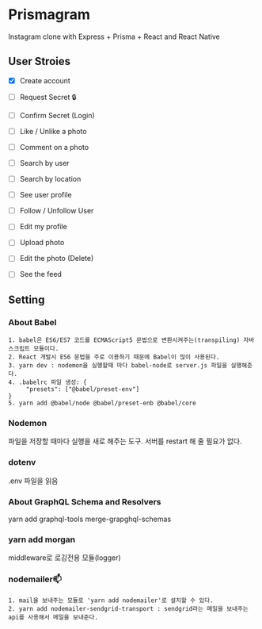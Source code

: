 # Prismagram

Instagram clone with Express + Prisma + React and React Native

## User Stroies

- [x] Create account 
- [ ] Request Secret 🔒
- [ ] Confirm Secret (Login)
- [ ] Like / Unlike a photo
- [ ] Comment on a photo
- [ ] Search by user
- [ ] Search by location
- [ ] See user profile
- [ ] Follow / Unfollow User
- [ ] Edit my profile
- [ ] Upload photo
- [ ] Edit the photo (Delete)
- [ ] See the feed


## Setting
### About Babel
    1. babel은 ES6/ES7 코드를 ECMAScript5 문법으로 변환시켜주는(transpiling) 자바스크립트 모듈이다. 
    2. React 개발시 ES6 문법을 주로 이용하기 때문에 Babel이 많이 사용된다. 
    3. yarn dev : nodemon을 실행할때 마다 babel-node로 server.js 파일을 실행해준다.
    4. .babelrc 파일 생성: {
         "presets": ["@babel/preset-env"]
    } 
    5. yarn add @babel/node @babel/preset-enb @babel/core

### Nodemon

파일을 저장할 때마다 실행을 새로 해주는 도구. 
서버를 restart 해 줄 필요가 없다.

### dotenv

.env 파일을 읽음

### About GraphQL Schema and Resolvers

yarn add graphql-tools merge-grapghql-schemas 

### yarn add morgan

middleware로 로깅전용 모듈(logger)

### nodemailer📫

    1. mail을 보내주는 모듈로 'yarn add nodemailer'로 설치할 수 있다.
    2. yarn add nodemailer-sendgrid-transport : sendgrid라는 메일을 보내주는 api를 사용해서 메일을 보내준다. 